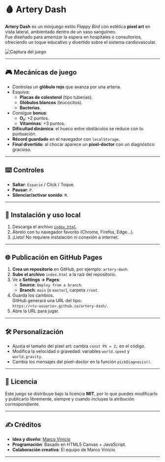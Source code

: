 # 🩸 Artery Dash

**Artery Dash** es un minijuego estilo *Flappy Bird* con estética **pixel art** en vista lateral, ambientado dentro de un vaso sanguíneo.  
Fue diseñado para amenizar la espera en hospitales o consultorios, ofreciendo un toque educativo y divertido sobre el sistema cardiovascular.

![Captura del juego](./screenshot.png) <!-- Puedes añadir esta imagen si tomas una captura -->

---

## 🎮 Mecánicas de juego
- Controlas un **glóbulo rojo** que avanza por una arteria.
- Esquiva:
  - **Placas de colesterol** (tipo tuberías).
  - **Glóbulos blancos** (leucocitos).
  - **Bacterias**.
- Consigue **bonus**:
  - **O₂**: +2 puntos.
  - **Vitaminas**: +3 puntos.
- **Dificultad dinámica**: el hueco entre obstáculos se reduce con tu puntuación.
- **Récord guardado** en el navegador con `localStorage`.
- **Final divertido**: al chocar aparece un **pixel-doctor** con un diagnóstico gracioso.

---

## ⌨️ Controles
- **Saltar**: `Espacio` / Click / Toque.
- **Pausar**: `P`.
- **Silenciar/activar sonido**: `M`.

---

## 📂 Instalación y uso local
1. Descarga el archivo [`index.html`](./index.html).
2. Ábrelo con tu navegador favorito (Chrome, Firefox, Edge…).
3. ¡Listo! No requiere instalación ni conexión a internet.

---

## 🌐 Publicación en GitHub Pages
1. **Crea un repositorio** en GitHub, por ejemplo: `artery-dash`.
2. **Sube el archivo** `index.html` a la raíz del repositorio.
3. Ve a **Settings → Pages**:
   - **Source**: `Deploy from a branch`.
   - **Branch**: `main` (o `master`), carpeta `/root`.
4. Guarda los cambios.  
   GitHub generará una URL del tipo:  
   `https://<tu-usuario>.github.io/artery-dash/`.
5. Abre la URL para jugar.

---

## 🛠️ Personalización
- Ajusta el tamaño del pixel art: cambia `const PX = 2;` en el código.
- Modifica la velocidad o gravedad: variables `world.speed` y `world.gravity`.
- Cambia los mensajes del pixel-doctor en la función `pickDiagnosis()`.

---

## 📜 Licencia
Este juego se distribuye bajo la licencia **MIT**, por lo que puedes modificarlo y publicarlo libremente, siempre y cuando incluyas la atribución correspondiente.

---

## ✍️ Créditos
- **Idea y diseño**: [Marco Vinicio](https://github.com/<tu-usuario>)
- **Programación**: Basado en HTML5 Canvas + JavaScript.
- **Colaboración creativa**: El equipo de Marco Vinicio

---

